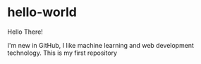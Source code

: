 # hello-world

Hello There!

I'm new in GitHub, I like machine learning and web development technology. This is my first repository
